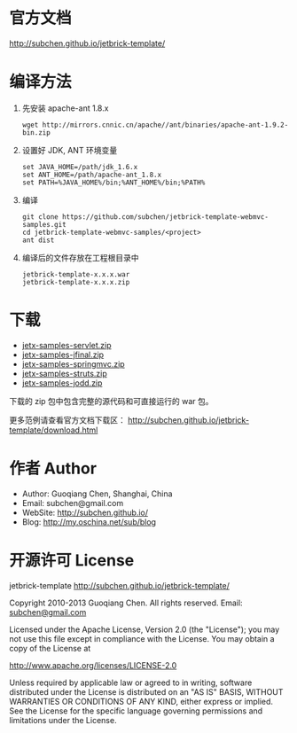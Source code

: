 官方文档
===================

http://subchen.github.io/jetbrick-template/


编译方法
===================

1. 先安装 apache-ant 1.8.x

    ```
    wget http://mirrors.cnnic.cn/apache//ant/binaries/apache-ant-1.9.2-bin.zip
    ```

2. 设置好 JDK, ANT 环境变量

    ```
    set JAVA_HOME=/path/jdk_1.6.x
    set ANT_HOME=/path/apache-ant_1.8.x
    set PATH=%JAVA_HOME%/bin;%ANT_HOME%/bin;%PATH%
    ```

3. 编译

    ```
    git clone https://github.com/subchen/jetbrick-template-webmvc-samples.git
    cd jetbrick-template-webmvc-samples/<project>
    ant dist
    ```

4. 编译后的文件存放在工程根目录中

    ```
    jetbrick-template-x.x.x.war
    jetbrick-template-x.x.x.zip
    ```


下载
===================

* [jetx-samples-servlet.zip](http://subchen.github.io/jetbrick-template/demo/jetx-samples-servlet.zip)
* [jetx-samples-jfinal.zip](http://subchen.github.io/jetbrick-template/demo/jetx-samples-jfinal.zip)
* [jetx-samples-springmvc.zip](http://subchen.github.io/jetbrick-template/demo/jetx-samples-springmvc.zip)
* [jetx-samples-struts.zip](http://subchen.github.io/jetbrick-template/demo/jetx-samples-struts.zip)
* [jetx-samples-jodd.zip](http://subchen.github.io/jetbrick-template/demo/jetx-samples-jodd.zip)

下载的 zip 包中包含完整的源代码和可直接运行的 war 包。

更多范例请查看官方文档下载区： http://subchen.github.io/jetbrick-template/download.html


作者 Author
===================

* Author: Guoqiang Chen, Shanghai, China
* Email: subchen&#64;gmail.com
* WebSite: http://subchen.github.io/
* Blog: http://my.oschina.net/sub/blog


开源许可 License
===================

jetbrick-template
http://subchen.github.io/jetbrick-template/

Copyright 2010-2013 Guoqiang Chen. All rights reserved.
Email: subchen@gmail.com

Licensed under the Apache License, Version 2.0 (the "License");
you may not use this file except in compliance with the License.
You may obtain a copy of the License at

  http://www.apache.org/licenses/LICENSE-2.0

Unless required by applicable law or agreed to in writing, software
distributed under the License is distributed on an "AS IS" BASIS,
WITHOUT WARRANTIES OR CONDITIONS OF ANY KIND, either express or implied.
See the License for the specific language governing permissions and
limitations under the License.